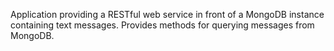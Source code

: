 Application providing a RESTful web service in front of a MongoDB instance containing text messages. Provides methods for querying messages from MongoDB.
